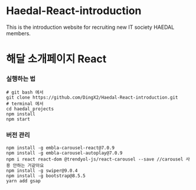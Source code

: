 # Haedal-React-introduction
This is the introduction website for recruiting new IT society HAEDAL members.


# 해달 소개페이지 React

### 실행하는 법
```
# git bash 에서
git clone https://github.com/DingX2/Haedal-React-introduction.git
# terminal 에서
cd haedal_projects
npm install
npm start
```

### 버전 관리
```
npm install -g embla-carousel-react@7.0.9
npm install -g embla-carousel-autoplay@7.0.9
npm i react react-dom @trendyol-js/react-carousel --save //carousel 사용 안하는 거같아요
npm install -g swiper@9.0.4
npm install -g bootstrap@8.5.5
yarn add gsap
```

